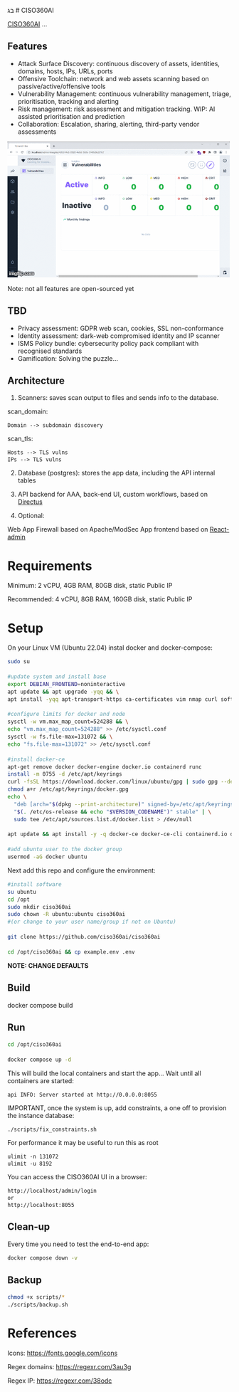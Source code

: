 בג # CISO360AI

[CISO360AI](https://ciso360.ai/) ... 

## Features
 * Attack Surface Discovery: continuous discovery of assets, identities, domains, hosts, IPs, URLs, ports
 * Offensive Toolchain: network and web assets scanning based on passive/active/offensive tools
 * Vulnerability Management: continuous vulnerability management, triage, prioritisation, tracking and alerting
 * Risk management: risk assessment and mitigation tracking. WIP: AI assisted prioritisation and prediction
 * Collaboration: Escalation, sharing, alerting, third-party vendor assessments

![CISO360AI in action](./img/ciso360ai_slide.gif)

Note: not all features are open-sourced yet

## TBD
 * Privacy assessment: GDPR web scan, cookies, SSL non-conformance
 * Identity assessment: dark-web compromised identity and IP scanner
 * ISMS Policy bundle: cybersecurity policy pack compliant with recognised standards
 * Gamification: Solving the puzzle...

## Architecture
1. Scanners: saves scan output to files and sends info to the database.

scan_domain:

    Domain --> subdomain discovery

scan_tls:

    Hosts --> TLS vulns
    IPs --> TLS vulns

2. Database (postgres): stores the app data, including the API internal tables

3. API backend for AAA, back-end UI, custom workflows, based on [Directus](https://github.com/directus/directus)

4. Optional: 

Web App Firewall based on Apache/ModSec
App frontend based on [React-admin](https://marmelab.com/react-admin/)


# Requirements

Minimum: 2 vCPU, 4GB RAM, 80GB disk, static Public IP 

Recommended: 4 vCPU, 8GB RAM, 160GB disk, static Public IP 

# Setup

On your Linux VM (Ubuntu 22.04) instal docker and docker-compose:

```bash
sudo su

#update system and install base
export DEBIAN_FRONTEND=noninteractive
apt update && apt upgrade -yqq && \
apt install -yqq apt-transport-https ca-certificates vim nmap curl software-properties-common git

#configure limits for docker and node
sysctl -w vm.max_map_count=524288 && \
echo "vm.max_map_count=524288" >> /etc/sysctl.conf
sysctl -w fs.file-max=131072 && \
echo "fs.file-max=131072" >> /etc/sysctl.conf

#install docker-ce
apt-get remove docker docker-engine docker.io containerd runc
install -m 0755 -d /etc/apt/keyrings
curl -fsSL https://download.docker.com/linux/ubuntu/gpg | sudo gpg --dearmor -o /etc/apt/keyrings/docker.gpg
chmod a+r /etc/apt/keyrings/docker.gpg
echo \
  "deb [arch="$(dpkg --print-architecture)" signed-by=/etc/apt/keyrings/docker.gpg] https://download.docker.com/linux/ubuntu \
  "$(. /etc/os-release && echo "$VERSION_CODENAME")" stable" | \
  sudo tee /etc/apt/sources.list.d/docker.list > /dev/null

apt update && apt install -y -q docker-ce docker-ce-cli containerd.io docker-buildx-plugin docker-compose-plugin

#add ubuntu user to the docker group
usermod -aG docker ubuntu

```

Next add this repo and configure the environment:

```bash
#install software
su ubuntu
cd /opt
sudo mkdir ciso360ai
sudo chown -R ubuntu:ubuntu ciso360ai
#(or change to your user name/group if not on Ubuntu)

git clone https://github.com/ciso360ai/ciso360ai

cd /opt/ciso360ai && cp example.env .env
```

**NOTE: CHANGE DEFAULTS**

## Build

docker compose build

## Run
```bash
cd /opt/ciso360ai

docker compose up -d
```

This will build the local containers and start the app...
Wait until all containers are started:
```
api INFO: Server started at http://0.0.0.0:8055
```
IMPORTANT, once the system is up, add constraints, a one off to provision the instance database:
```
./scripts/fix_constraints.sh
```


For performance it may be useful to run this as root
```
ulimit -n 131072
ulimit -u 8192
```

You can access the CISO360AI UI in a browser: 
```
http://localhost/admin/login
or
http://localhost:8055
```

## Clean-up
Every time you need to test the end-to-end app:
```bash
docker compose down -v
```

## Backup 
```bash
chmod +x scripts/*
./scripts/backup.sh
```

# References
Icons:
https://fonts.google.com/icons

Regex domains:
https://regexr.com/3au3g

Regex IP:
https://regexr.com/38odc
